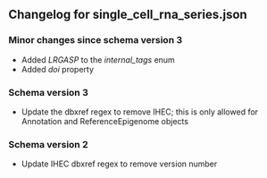 ## Changelog for single_cell_rna_series.json

### Minor changes since schema version 3

* Added *LRGASP* to the *internal_tags* enum
* Added *doi* property

### Schema version 3

* Update the dbxref regex to remove IHEC; this is only allowed for Annotation and ReferenceEpigenome objects

### Schema version 2

* Update IHEC dbxref regex to remove version number
